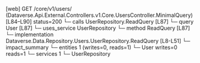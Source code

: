 [web] GET /core/v1/users/  (Dataverse.Api.External.Controllers.v1.Core.UsersController.MinimalQuery)  [L84–L90] status=200
  └─ calls UserRepository.ReadQuery [L87]
  └─ query User [L87]
  └─ uses_service UserRepository
    └─ method ReadQuery [L87]
      └─ implementation Dataverse.Data.Repository.Users.UserRepository.ReadQuery [L8-L51]
  └─ impact_summary
    └─ entities 1 (writes=0, reads=1)
      └─ User writes=0 reads=1
    └─ services 1
      └─ UserRepository

